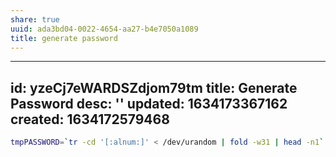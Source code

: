 ```yaml
---
share: true
uuid: ada3bd04-0022-4654-aa27-b4e7050a1089
title: generate password
---
```

---
id: yzeCj7eWARDSZdjom79tm
title: Generate Password
desc: ''
updated: 1634173367162
created: 1634172579468
---

``` bash
tmpPASSWORD=`tr -cd '[:alnum:]' < /dev/urandom | fold -w31 | head -n1`
```